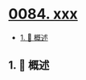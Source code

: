 # [0084. xxx](https://github.com/Tdahuyou/TNotes.leetcode/tree/main/notes/0084.%20xxx)

<!-- region:toc -->

- [1. 📝 概述](#1--概述)

<!-- endregion:toc -->

## 1. 📝 概述
